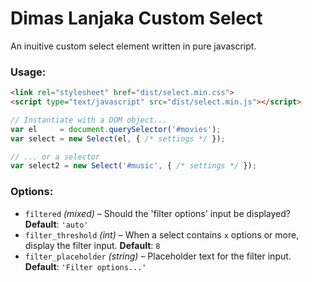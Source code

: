 # Dimas Lanjaka Custom Select
An inuitive custom select element written in pure javascript.

### Usage:
```html
<link rel="stylesheet" href="dist/select.min.css">
<script type="text/javascript" src="dist/select.min.js"></script>
```

```javascript
// Instantiate with a DOM object...
var el     = document.querySelector('#movies');
var select = new Select(el, { /* settings */ });

// ... or a selector
var select2 = new Select('#music', { /* settings */ });
```

### Options:

* `filtered` *(mixed)* – Should the 'filter options' input be displayed? **Default**: `'auto'`
* `filter_threshold` *(int)* – When a select contains `x` options or more, display the filter input. **Default**: `8`
* `filter_placeholder` *(string)* – Placeholder text for the filter input. **Default**: `'Filter options...'`
